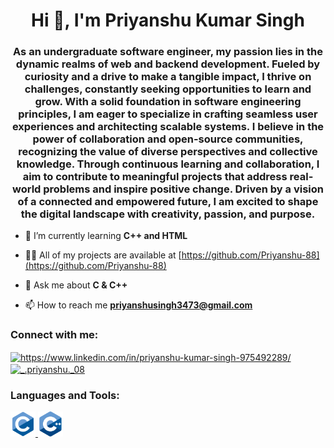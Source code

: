 <h1 align="center">Hi 👋, I'm Priyanshu Kumar Singh</h1>
<h3 align="center">As an undergraduate software engineer, my passion lies in the dynamic realms of web and backend development. Fueled by curiosity and a drive to make a tangible impact, I thrive on challenges, constantly seeking opportunities to learn and grow. With a solid foundation in software engineering principles, I am eager to specialize in crafting seamless user experiences and architecting scalable systems. I believe in the power of collaboration and open-source communities, recognizing the value of diverse perspectives and collective knowledge. Through continuous learning and collaboration, I aim to contribute to meaningful projects that address real-world problems and inspire positive change. Driven by a vision of a connected and empowered future, I am excited to shape the digital landscape with creativity, passion, and purpose.</h3>

- 🌱 I’m currently learning **C++ and HTML**

- 👨‍💻 All of my projects are available at [https://github.com/Priyanshu-88](https://github.com/Priyanshu-88)

- 💬 Ask me about **C & C++**

- 📫 How to reach me **priyanshusingh3473@gmail.com**

<h3 align="left">Connect with me:</h3>
<p align="left">
<a href="https://linkedin.com/in/https://www.linkedin.com/in/priyanshu-kumar-singh-975492289/" target="blank"><img align="center" src="https://raw.githubusercontent.com/rahuldkjain/github-profile-readme-generator/master/src/images/icons/Social/linked-in-alt.svg" alt="https://www.linkedin.com/in/priyanshu-kumar-singh-975492289/" height="30" width="40" /></a>
<a href="https://instagram.com/_.priyanshu._08" target="blank"><img align="center" src="https://raw.githubusercontent.com/rahuldkjain/github-profile-readme-generator/master/src/images/icons/Social/instagram.svg" alt="_.priyanshu._08" height="30" width="40" /></a>
</p>

<h3 align="left">Languages and Tools:</h3>
<p align="left"> <a href="https://www.cprogramming.com/" target="_blank" rel="noreferrer"> <img src="https://raw.githubusercontent.com/devicons/devicon/master/icons/c/c-original.svg" alt="c" width="40" height="40"/> </a> <a href="https://www.w3schools.com/cpp/" target="_blank" rel="noreferrer"> <img src="https://raw.githubusercontent.com/devicons/devicon/master/icons/cplusplus/cplusplus-original.svg" alt="cplusplus" width="40" height="40"/> </a> <a href="https://www.python.org" target="_blank" rel="noreferrer"></a> </p>
